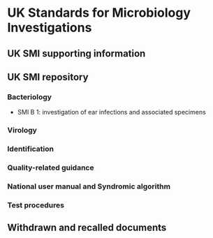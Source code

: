 # UK Standards for Microbiology Investigations

## UK SMI supporting information

## UK SMI repository

### Bacteriology

* SMI B 1: investigation of ear infections and associated specimens

### Virology

### Identification

### Quality-related guidance

### National user manual and Syndromic algorithm

### Test procedures

## Withdrawn and recalled documents

